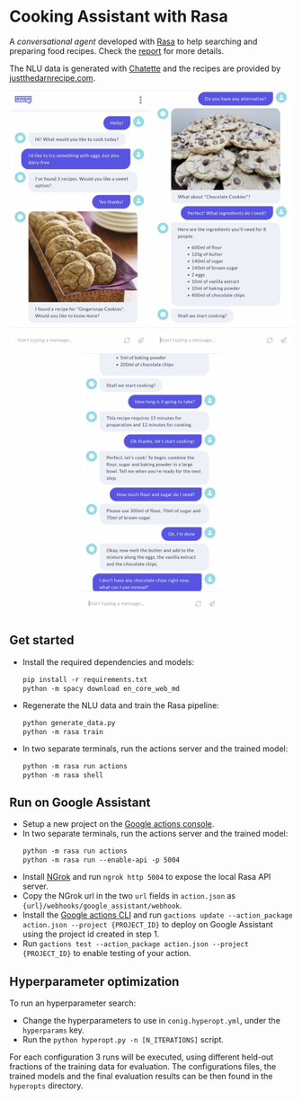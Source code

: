 # Cooking Assistant with Rasa
A *conversational agent* developed with [Rasa](https://rasa.com/) to help searching and preparing food recipes. Check the [report](report.pdf) for more details.

The NLU data is generated with [Chatette](https://github.com/SimGus/Chatette) and the recipes are provided by [justthedarnrecipe.com](https://justthedarnrecipe.com/).

<div align="center">
    <img src="img/screen1.jpg" alt="Screenshot 1" width="250">
    <img src="img/screen2.jpg" alt="Screenshot 1" width="250">
    <img src="img/screen3.jpg" alt="Screenshot 1" width="250">
</div>


## Get started
- Install the required dependencies and models:
    ```shell
    pip install -r requirements.txt
    python -m spacy download en_core_web_md
    ```
- Regenerate the NLU data and train the Rasa pipeline:
    ```shell
    python generate_data.py
    python -m rasa train
    ```
- In two separate terminals, run the actions server and the trained model:
    ```shell
    python -m rasa run actions
    python -m rasa shell
    ```


## Run on Google Assistant
- Setup a new project on the [Google actions console](https://console.actions.google.com/).
- In two separate terminals, run the actions server and the trained model:
    ```shell
    python -m rasa run actions
    python -m rasa run --enable-api -p 5004
    ```
- Install [NGrok](https://ngrok.com/) and run `ngrok http 5004` to expose the local Rasa API server.
- Copy the NGrok url in the two `url` fields in `action.json` as `{url}/webhooks/google_assistant/webhook`.
- Install the [Google actions CLI](https://developers.google.com/actions/tools/gactions-cli) and run `gactions update --action_package action.json --project {PROJECT_ID}` to deploy on Google Assistant using the project id created in step 1.
- Run `gactions test --action_package action.json --project {PROJECT_ID}` to enable testing of your action.

## Hyperparameter optimization
To run an hyperparameter search:

- Change the hyperparameters to use in `conig.hyperopt.yml`, under the `hyperparams` key.
- Run the `python hyperopt.py -n [N_ITERATIONS]` script.

For each configuration 3 runs will be executed, using different held-out fractions of the training data for evaluation. The configurations files, the trained models and the final evaluation results can be then found in the `hyperopts` directory.
